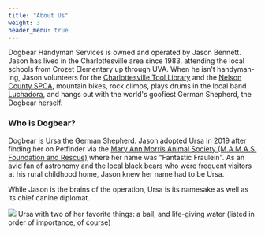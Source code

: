 ```yaml
---
title: "About Us"
weight: 3
header_menu: true
---
```


Dogbear Handyman Services is owned and operated by Jason Bennett. Jason has lived in the Charlottesville area since 1983, attending the local schools from Crozet Elementary up through UVA. When he isn't handyman-ing, Jason volunteers for the [Charlottesville Tool Library](https://cvilletoollibrary.com) and the [Nelson County SPCA](https://nelsonspca.org/), mountain bikes, rock climbs, plays drums in the local band [Luchadora](https://soundcloud.com/vivaluchadora), and hangs out with the world's goofiest German Shepherd, the Dogbear herself. 

### Who is Dogbear?
Dogbear is Ursa the German Shepherd. Jason adopted Ursa in 2019 after finding her on Petfinder via the [Mary Ann Morris Animal Society (M.A.M.A.S. Foundation and Rescue)](https://www.maryannmorrisanimalsociety.org/) where her name was "Fantastic Fraulein". As an avid fan of astronomy and the local black bears who were frequent visitors at his rural childhood home, Jason knew her name had to be Ursa. 

While Jason is the brains of the operation, Ursa is its namesake as well as its chief canine diplomat. 

![](/images/ursa.jpg)
Ursa with two of her favorite things: a ball, and life-giving water (listed in order of importance, of course)
